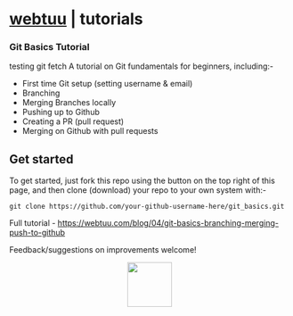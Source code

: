 __[webtuu](https://webtuu.com/blog) | tutorials__
=====================
### Git Basics Tutorial

testing git fetch
A tutorial on Git fundamentals for beginners, including:-

* First time Git setup (setting username & email)
* Branching
* Merging Branches locally
* Pushing up to Github
* Creating a PR (pull request)
* Merging on Github with pull requests

__Get started__
---------------
To get started, just fork this repo using the button on the top right of this page, and then clone (download) your repo to your own system with:-

`git clone https://github.com/your-github-username-here/git_basics.git`

Full tutorial - https://webtuu.com/blog/04/git-basics-branching-merging-push-to-github

Feedback/suggestions on improvements welcome!

<p align="center">
<a href="https://webtuu.com/blog"><img height="80px" src="https://avatars2.githubusercontent.com/u/49844884?s=460&v=4"/></a>
 </p>
